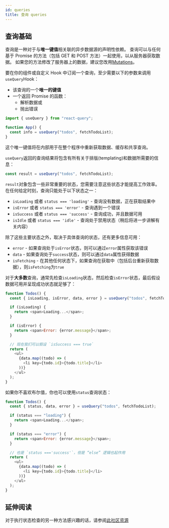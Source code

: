 ```yaml
---
id: queries
title: 查询 queries
---
```


## 查询基础

查询是一种对于与**唯一键值**相关联的异步数据源的声明性依赖。
查询可以与任何基于 Promise 的方法（包括 GET 和 POST 方法）一起使用，以从服务器获取数据。
如果您的方法修改了服务器上的数据，建议您改用[Mutations](https://react-query.tanstack.com/docs/guides/mutations)。

要在你的组件或自定义 Hook 中订阅一个查询，至少需要以下的参数来调用`useQuery`Hook：

- 该查询的一个**唯一的键值**
- 一个返回 Promise 的函数：
  - 解析数据或
  - 抛出错误

```js
import { useQuery } from "react-query";

function App() {
  const info = useQuery("todos", fetchTodoList);
}
```

这个唯一键值将在内部用于在整个程序中重新获取数据、缓存和共享查询。

`useQuery`返回的查询结果将包含有所有关于排版(templating)和数据所需要的信息：

```js
const result = useQuery("todos", fetchTodoList);
```

`result`对象包含一些非常重要的状态，您需要注意这些状态才能提高工作效率。
在任何给定时刻，查询只能处于以下状态之一：

- `isLoading` 或者 `status === 'loading'` - 查询没有数据，正在获取结果中
- `isError` 或者 `status === 'error'` - 查询遇到一个错误
- `isSuccess` 或者 `status === 'success'` - 查询成功，并且数据可用
- `isIdle` 或者 `status === 'idle'` - 查询处于禁用状态（稍后将进一步讲解有关内容）

除了这些主要状态之外，取决于具体查询的状态，还有更多信息可用：

- `error` - 如果查询处于`isError`状态，则可以通过`error`属性获取该错误
- `data` - 如果查询处于`success`状态，则可以通过`data`属性获得数据
- `isFetching` - 在其他任何状态下，如果查询在获取中（包括后台重新获取数据），则`isFetching`为`true`

对于**大多数**查询，通常先检查`isLoading`状态，然后检查`isError`状态，最后假设数据可用并呈现成功状态就足够了：

```js
function Todos() {
  const { isLoading, isError, data, error } = useQuery("todos", fetchTodoList);

  if (isLoading) {
    return <span>Loading...</span>;
  }

  if (isError) {
    return <span>Error: {error.message}</span>;
  }

  // 现在我们可以假设 `isSuccess === true`
  return (
    <ul>
      {data.map((todo) => (
        <li key={todo.id}>{todo.title}</li>
      ))}
    </ul>
  );
}
```

如果你不喜欢布尔值，你也可以使用`status`查询状态：

```js
function Todos() {
  const { status, data, error } = useQuery("todos", fetchTodoList);

  if (status === "loading") {
    return <span>Loading...</span>;
  }

  if (status === "error") {
    return <span>Error: {error.message}</span>;
  }

  // 也是 `status ==='success'`，但是 “else” 逻辑也起作用
  return (
    <ul>
      {data.map((todo) => (
        <li key={todo.id}>{todo.title}</li>
      ))}
    </ul>
  );
}
```

## 延伸阅读

对于执行状态检查的另一种方法感兴趣的话，请参阅[此社区资源](https://react-query.tanstack.com/community/tkdodos-blog#4-status-checks-in-react-query)
